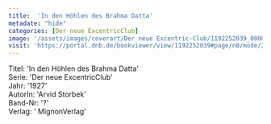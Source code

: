```yaml
---
title:  'In den Höhlen des Brahma Datta'
metadate: "hide"
categories: [Der neue ExcentricClub]
image: '/assets/images/coverart/Der neue Excentric-Club/1192252039_00000010.jpg'
visit: 'https://portal.dnb.de/bookviewer/view/1192252039#page/n0/mode/2up'
---
```

Titel: 'In den Höhlen des Brahma Datta' <br>
Serie: 'Der neue ExcentricClub' <br>
Jahr: '1927' <br>
AutorIn: 'Arvid Storbek' <br>
Band-Nr: '?' <br>
Verlag: ' MignonVerlag'